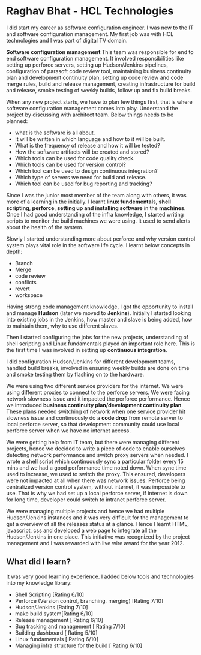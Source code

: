 # Raghav Bhat - HCL Technologies

I did start my career as software configuration engineer. I was new to the IT and software configuration management. My first job was with HCL technologies and I was part of digital TV domain. 

**Software configuration management**
This team was responsible for end to end software configuration management. It involved responsibilities like setting up perforce servers, setting up Hudson/Jenkins pipelines, configuration of parasoft code review tool, maintaining business continuity plan and development continuity plan, setting up code review and code merge rules, build and release management, creating infrastructure for build and release, smoke testing of weekly builds, follow up and fix build breaks. 

When any new project starts, we have to plan few things first, that is where software configuration management comes into play. 
Understand the project by discussing with architect team. Below things needs to be planned:

- what is the software is all about.
- It will be written in which language and how to it will be built.
- What is the frequency of release and how it will be tested?
- How the software artifacts will be created and stored?
- Which tools can be used for code quality check. 
- Which tools can be used for version control?
- Which tool can be used to design continuous integration?
- Which type of servers we need for build and release. 
- Which tool can be used for bug reporting and tracking?

Since I was the junior most member of the team along with others, it was more of a learning in the initially. 
I learnt **linux fundemental**s, **shell scripting**, **perforce**, **setting up and installing software** in the **machines**. Once I had good understanding of the infra knowledge, I started writing scripts to monitor the build machines we were using. It used to send alerts about the health of the system.

Slowly I started understanding more about perforce and why version control system plays vital role in the software life cycle. 
I learnt below concepts in depth:
- Branch
- Merge
- code review
- conflicts
- revert
- workspace 

Having strong code management knowledge, I got the opportunity to install and manage **Hudson** (later we moved to **Jenkins**).  Initially I started looking into existing jobs in the Jenkins, how master and slave is being added, how to maintain them, why to use different slaves. 

Then I started configuring the jobs for the new projects, understanding of shell scripting and Linux fundamentals played an important role here. This is the first time I was involved in setting up **continuous integration**.

I did configuration Hudson/Jenkins for different development teams, handled build breaks, involved in ensuring weekly builds are done on time and smoke testing them by flashing on to the hardware. 

We were using two different service providers for the internet. We were using different proxies to connect to the perforce servers. We were facing network slowness issue and it impacted the perforce performance. Hence we introduced **business continuity plan/development continuity plan**. These plans needed switching of network when one service provider hit slowness issue and continuously do a **code drop** from remote server to local perforce server, so that development community could use local perforce server when we have no internet access. 

We were getting help from IT team, but there were managing different projects, hence we decided to write a piece of code to enable ourselves detecting network performance and switch proxy servers when needed.
I wrote a shell script which continuously sync a particular folder every 15 mins and we had a good performance time noted down. When sync time used to increase, we used to switch the proxy. This ensured, developers were not impacted at all when there was network issues. Perforce being centralized version control system, without internet, it was impossible to use. That is why we had set up a local perforce server, if internet is down for long time, developer could switch to intranet perforce server. 

We were managing multiple projects and hence we had multiple Hudson/Jenkins instances and it was very difficult for the management to get a overview of all the releases status at a glance. Hence I learnt HTML, javascript, css and developed a web page to integrate all the Hudson/Jenkins in one place.  This initiative was recognized by the project management and I was rewarded with live wire award for the year 2012.
## What did I learn?
It was very good learning experience. I added below tools and technologies into my knowledge library:
- Shell Scripting [Rating 6/10]
- Perforce (Version control, branching, merging) [Rating 7/10]
- Hudson/Jenkins [Rating 7/10]
- make build system[Rating 6/10]
- Release management [ Rating 6/10]
- Bug tracking and management [ Rating 7/10]
- Building dashboard [ Rating 5/10]
- Linux fundamentals [ Rating 6/10]
- Managing infra structure for the build [ Rating 6/10]
